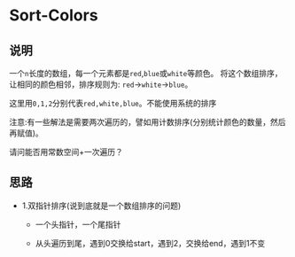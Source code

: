 # Sort-Colors

## 说明

一个`n`长度的数组，每一个元素都是`red`,`blue`或`white`等颜色。
将这个数组排序，让相同的颜色相邻，排序规则为: `red`->`white`->`blue`。

这里用`0,1,2`分别代表`red,white,blue`。不能使用系统的排序

注意:有一些解法是需要两次遍历的，譬如用计数排序(分别统计颜色的数量，然后再赋值)。

请问能否用常数空间+一次遍历？

## 思路

- 1.双指针排序(说到底就是一个数组排序的问题)

	* 一个头指针，一个尾指针
	
	* 从头遍历到尾，遇到0交换给start，遇到2，交换给end，遇到1不变
